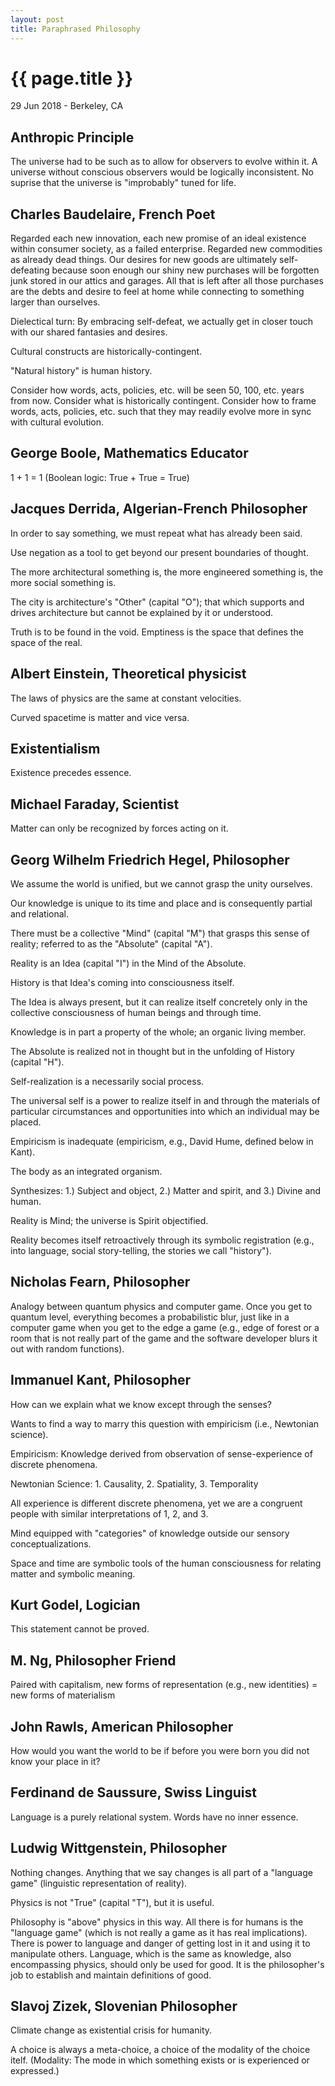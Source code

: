 ```yaml
---
layout: post
title: Paraphrased Philosophy
---
```


{{ page.title }}
================

<p class="meta">29 Jun 2018 - Berkeley, CA</p>

## Anthropic Principle

The universe had to be such as to allow for observers to evolve within it. A universe without conscious observers would be logically inconsistent. No suprise that the universe is "improbably" tuned for life.

## Charles Baudelaire, French Poet

Regarded each new innovation, each new promise of an ideal existence within consumer society, as a failed enterprise. Regarded new commodities as already dead things. Our desires for new goods are ultimately self-defeating because soon enough our shiny new purchases will be forgotten junk stored in our attics and garages. All that is left after all those purchases are the debts and desire to feel at home while connecting to something larger than ourselves.

Dielectical turn: By embracing self-defeat, we actually get in closer touch with our shared fantasies and desires.

Cultural constructs are historically-contingent.

"Natural history" is human history.

Consider how words, acts, policies, etc. will be seen 50, 100, etc. years from now. Consider what is historically contingent. Consider how to frame words, acts, policies, etc. such that they may readily evolve more in sync with cultural evolution.

## George Boole, Mathematics Educator

1 + 1 = 1 (Boolean logic: True + True = True)

## Jacques Derrida, Algerian-French Philosopher

In order to say something, we must repeat what has already been said.

Use negation as a tool to get beyond our present boundaries of thought.

The more architectural something is, the more engineered something is, the more social something is.

The city is architecture's "Other" (capital "O"); that which supports and drives architecture but cannot be explained by it or understood.

Truth is to be found in the void. Emptiness is the space that defines the space of the real.

## Albert Einstein, Theoretical physicist

The laws of physics are the same at constant velocities.

Curved spacetime is matter and vice versa.

## Existentialism

Existence precedes essence.

## Michael Faraday, Scientist

Matter can only be recognized by forces acting on it.

## Georg Wilhelm Friedrich Hegel, Philosopher

We assume the world is unified, but we cannot grasp the unity ourselves.

Our knowledge is unique to its time and place and is consequently partial and relational.

There must be a collective "Mind" (capital "M") that grasps this sense of reality; referred to as the "Absolute" (capital "A").

Reality is an Idea (capital "I") in the Mind of the Absolute.

History is that Idea's coming into consciousness itself.

The Idea is always present, but it can realize itself concretely only in the collective consciousness of human beings and through time.

Knowledge is in part a property of the whole; an organic living member.

The Absolute is realized not in thought but in the unfolding of History (capital "H").

Self-realization is a necessarily social process.

The universal self is a power to realize itself in and through the materials of particular circumstances and opportunities into which an individual may be placed.

Empiricism is inadequate (empiricism, e.g., David Hume, defined below in Kant).

The body as an integrated organism.

Synthesizes: 1.) Subject and object, 2.) Matter and spirit, and 3.) Divine and human.

Reality is Mind; the universe is Spirit objectified.

Reality becomes itself retroactively through its symbolic registration (e.g., into language, social story-telling, the stories we call "history").

## Nicholas Fearn, Philosopher

Analogy between quantum physics and computer game. Once you get to quantum level, everything becomes a probabilistic blur, just like in a computer game when you get to the edge a game (e.g., edge of forest or a room that is not really part of the game and the software developer blurs it out with random functions).

## Immanuel Kant, Philosopher

How can we explain what we know except through the senses?

Wants to find a way to marry this question with empiricism (i.e., Newtonian science).

Empiricism: Knowledge derived from observation of sense-experience of discrete phenomena.

Newtonian Science: 1. Causality, 2. Spatiality, 3. Temporality

All experience is different discrete phenomena, yet we are a congruent people with similar interpretations of 1, 2, and 3.

Mind equipped with "categories" of knowledge outside our sensory conceptualizations.

Space and time are symbolic tools of the human consciousness for relating matter and symbolic meaning.

## Kurt Godel, Logician

This statement cannot be proved.

## M. Ng, Philosopher Friend

Paired with capitalism, new forms of representation (e.g., new identities) = new forms of materialism

## John Rawls, American Philosopher

How would you want the world to be if before you were born you did not know your place in it?

## Ferdinand de Saussure, Swiss Linguist

Language is a purely relational system. Words have no inner essence.

## Ludwig Wittgenstein, Philosopher

Nothing changes. Anything that we say changes is all part of a "language game" (linguistic representation of reality).

Physics is not "True" (capital "T"), but it is useful.

Philosophy is "above" physics in this way. All there is for humans is the "language game" (which is not really a game as it has real implications). There is power to language and danger of getting lost in it and using it to manipulate others. Language, which is the same as knowledge, also encompassing physics, should only be used for good. It is the philosopher's job to establish and maintain definitions of good.

## Slavoj Zizek, Slovenian Philosopher  

Climate change as existential crisis for humanity.

A choice is always a meta-choice, a choice of the modality of the choice itelf. (Modality: The mode in which something exists or is experienced or expressed.)